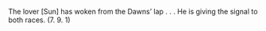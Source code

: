 The lover [Sun] has woken from the Dawns’ lap . . .
He is giving the signal to both races. (7. 9. 1)